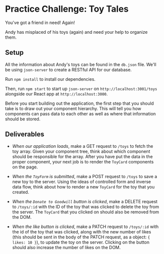 # Practice Challenge: Toy Tales

You've got a friend in need! Again!

Andy has misplaced of his toys (again) and need your help to organize them.

## Setup

All the information about Andy's toys can be found in the `db.json` file. We'll
be using `json-server` to create a RESTful API for our database.

Run `npm install` to install our dependencies.

Then, run `npm start` to start up `json-server` on `http://localhost:3001/toys`
alongside our React app at `http://localhost:3000`.

Before you start building out the application, the first step that you should
take is to draw out your component hierarchy. This will tell you how components
can pass data to each other as well as where that information should be stored.

## Deliverables

- _When our application loads_, make a GET request to `/toys` to fetch the toy
  array. Given your component tree, think about which component should be
  responsible for the array. After you have put the data in the proper
  component, your next job is to render the `ToyCard` components on the page.

- _When the `ToyForm` is submitted_, make a POST request to `/toys` to save a
  new toy to the server. Using the ideas of controlled form and inverse data
  flow, think about how to render a new `ToyCard` for the toy that you created.

- _When the `Donate to Goodwill` button is clicked_, make a DELETE request to
  `/toys/:id` with the ID of the toy that was clicked to delete the toy from the
  server. The `ToyCard` that you clicked on should also be removed from the DOM.

- _When the like button is clicked_, make a PATCH request to `/toys/:id` with
  the id of the toy that was clicked, along with the new number of likes (this
  should be sent in the body of the PATCH request, as a object:
  `{ likes: 10 }`), to update the toy on the server. Clicking on the button
  should also increase the number of likes on the DOM.
